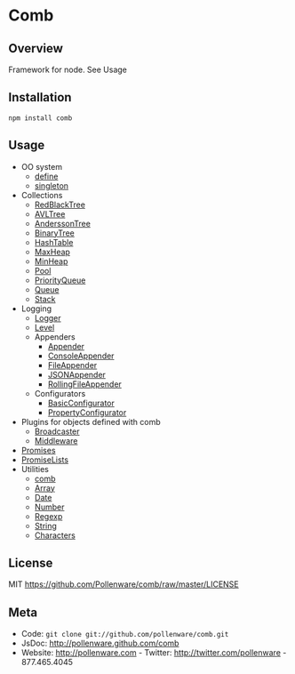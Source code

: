 Comb
=========

Overview
--------

Framework for node. See Usage

## Installation

    npm install comb

Usage
-----

* OO system
  * [define](http://pollenware.github.com/comb/symbols/comb.html#.define)
  * [singleton](http://pollenware.github.com/comb/symbols/comb.html#.singleton)
* Collections
  * [RedBlackTree](http://pollenware.github.com/comb/symbols/comb.collections.RedBlackTree.html)
  * [AVLTree](http://pollenware.github.com/comb/symbols/comb.collections.AVLTree.html)
  * [AnderssonTree](http://pollenware.github.com/comb/symbols/comb.collections.AnderssonTree.html)
  * [BinaryTree](http://pollenware.github.com/comb/symbols/comb.collections.BinaryTree.html)
  * [HashTable](http://pollenware.github.com/comb/symbols/comb.collections.HashTable.html)
  * [MaxHeap](http://pollenware.github.com/comb/symbols/comb.collections.MaxHeap.html)
  * [MinHeap](http://pollenware.github.com/comb/symbols/comb.collections.MinHeap.html)
  * [Pool](http://pollenware.github.com/comb/symbols/comb.collections.Pool.html)
  * [PriorityQueue](http://pollenware.github.com/comb/symbols/comb.collections.PriorityQueue.html)
  * [Queue](http://pollenware.github.com/comb/symbols/comb.collections.Queue.html)
  * [Stack](http://pollenware.github.com/comb/symbols/comb.collections.Stack.html)
* Logging
  * [Logger](http://pollenware.github.com/comb/symbols/comb.logging.Logger.html)
  * [Level](http://pollenware.github.com/comb/symbols/comb.logging.Level.html)
  * Appenders
     * [Appender](http://pollenware.github.com/comb/symbols/comb.logging.appenders.Appender.html)
     * [ConsoleAppender](http://pollenware.github.com/comb/symbols/comb.logging.appenders.ConsoleAppender.html)
     * [FileAppender](http://pollenware.github.com/comb/symbols/comb.logging.appenders.FileAppender.html)
     * [JSONAppender](http://pollenware.github.com/comb/symbols/comb.logging.appenders.JSONAppender.html)
     * [RollingFileAppender](http://pollenware.github.com/comb/symbols/comb.logging.appenders.RollingFileAppender.html)
  * Configurators
     * [BasicConfigurator](http://pollenware.github.com/comb/symbols/comb.logging.BasicConfigurator.html)
     * [PropertyConfigurator](http://pollenware.github.com/comb/symbols/comb.logging.PropertyConfigurator.html)
* Plugins for objects defined with comb
  * [Broadcaster](http://pollenware.github.com/comb/symbols/comb.plugins.Broadcaster.html)
  * [Middleware ](http://pollenware.github.com/comb/symbols/comb.plugins.Middleware.html)
* [Promises](http://pollenware.github.com/comb/symbols/comb.Promise.html)
* [PromiseLists](http://pollenware.github.com/comb/symbols/comb.PromiseList.html)
* Utilities
  * [comb](http://pollenware.github.com/comb/symbols/comb.html)
  * [Array](http://pollenware.github.com/comb/symbols/comb.array.html)
  * [Date](http://pollenware.github.com/comb/symbols/comb.date.html)
  * [Number](http://pollenware.github.com/comb/symbols/comb.number.html)
  * [Regexp](http://pollenware.github.com/comb/symbols/comb.regexp.html)
  * [String](http://pollenware.github.com/comb/symbols/comb.string.html)
  * [Characters](http://pollenware.github.com/comb/symbols/comb.characters.html)

License
-------

MIT <https://github.com/Pollenware/comb/raw/master/LICENSE>

Meta
----

* Code: `git clone git://github.com/pollenware/comb.git`
* JsDoc: <http://pollenware.github.com/comb>
* Website:  <http://pollenware.com> - Twitter: <http://twitter.com/pollenware> - 877.465.4045
